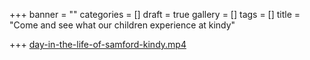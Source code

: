 +++
banner = ""
categories = []
draft = true
gallery = []
tags = []
title = "Come and see what our children experience at kindy"

+++
[day-in-the-life-of-samford-kindy.mp4](/uploads/2021/03/03/day-in-the-life-of-samford-kindy.mp4 "day-in-the-life-of-samford-kindy.mp4")